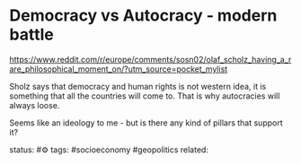 # Democracy vs Autocracy - modern battle


https://www.reddit.com/r/europe/comments/sosn02/olaf_scholz_having_a_rare_philosophical_moment_on/?utm_source=pocket_mylist

Sholz says that democracy and human rights is not western idea, it is something that all the countries will come to. That is why autocracies will always loose.

Seems like an ideology to me - but is there any kind of pillars that support it?




status: #⚙️ 
tags: #socioeconomy #geopolitics 
related: 